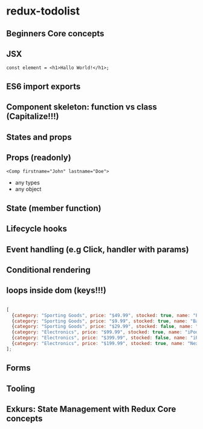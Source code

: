 # redux-todolist


## Beginners Core concepts 

## JSX

`const element = <h1>Hallo World!</h1>;`

## ES6 import exports

## Component skeleton: function vs class (Capitalize!!!)

## States and props


## Props (readonly)
`<Comp firstname="John" lastname="Doe">`

- any types 
- any object

## State (member function)

## Lifecycle hooks

## Event handling (e.g Click, handler with params)

## Conditional rendering

## loops inside dom (keys!!!)

```js

[
  {category: "Sporting Goods", price: "$49.99", stocked: true, name: "Football"},
  {category: "Sporting Goods", price: "$9.99", stocked: true, name: "Baseball"},
  {category: "Sporting Goods", price: "$29.99", stocked: false, name: "Basketball"},
  {category: "Electronics", price: "$99.99", stocked: true, name: "iPod Touch"},
  {category: "Electronics", price: "$399.99", stocked: false, name: "iPhone 5"},
  {category: "Electronics", price: "$199.99", stocked: true, name: "Nexus 7"}
];

```

## Forms

## Tooling


## Exkurs: State Management with Redux Core concepts
